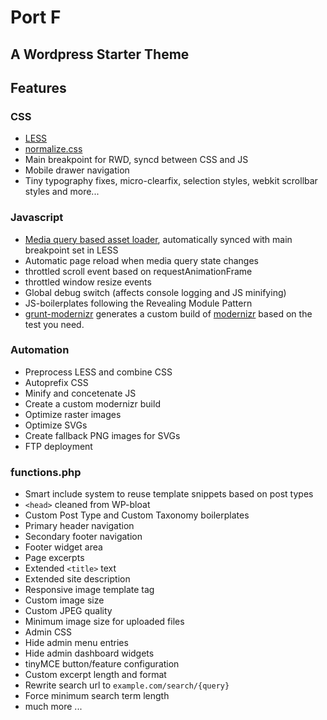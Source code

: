 # Port F
## A Wordpress Starter Theme 

## Features

### CSS

+ [LESS](http://lesscss.org/) 
+ [normalize.css](http://necolas.github.io/normalize.css/) 
+ Main breakpoint for RWD, syncd between CSS and JS 
+ Mobile drawer navigation 
+ Tiny typography fixes, micro-clearfix, selection styles, webkit scrollbar styles and more...

### Javascript 

+ [Media query based asset loader](http://modernizr.com/docs/#mq), automatically synced with main breakpoint set in LESS
+ Automatic page reload when media query state changes 
+ throttled scroll event based on requestAnimationFrame 
+ throttled window resize events
+ Global debug switch (affects console logging and JS minifying)
+ JS-boilerplates following the Revealing Module Pattern
+ [grunt-modernizr](http://github.com/Modernizr/grunt-modernizr) generates a custom build of [modernizr](http://modernizr.com) based on the test you need.

### Automation 

+ Preprocess LESS and combine CSS
+ Autoprefix CSS
+ Minify and concetenate JS
+ Create a custom modernizr build 
+ Optimize raster images
+ Optimize SVGs
+ Create fallback PNG images for SVGs
+ FTP deployment


### functions.php

+ Smart include system to reuse template snippets based on post types
+ `<head>` cleaned from WP-bloat 
+ Custom Post Type and Custom Taxonomy boilerplates 
+ Primary header navigation
+ Secondary footer navigation 
+ Footer widget area 
+ Page excerpts 
+ Extended `<title>` text
+ Extended site description 
+ Responsive image template tag
+ Custom image size 
+ Custom JPEG quality 
+ Minimum image size for uploaded files
+ Admin CSS
+ Hide admin menu entries
+ Hide admin dashboard widgets 
+ tinyMCE button/feature configuration 
+ Custom excerpt length and format
+ Rewrite search url to `example.com/search/{query}` 
+ Force minimum search term length
+ much more ...

